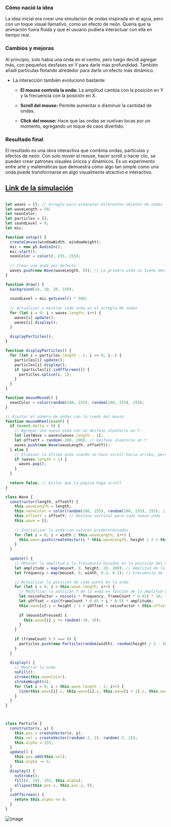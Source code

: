 ### Cómo nació la idea
La idea inicial era crear una simulación de ondas inspirada en el agua, pero con un toque visual llamativo, como un efecto de neón. Quería que la animación fuera fluida y que el usuario pudiera interactuar con ella en tiempo real.

### Cambios y mejoras
Al principio, solo había una onda en el centro, pero luego decidí agregar más, con pequeños desfases en Y para darle más profundidad. También añadí partículas flotando alrededor para darle un efecto más dinámico.

- La interacción también evolucionó bastante:

  - **El mouse controla la onda:** La amplitud cambia con la posición en Y y la frecuencia con la posición en X.

  - **Scroll del mouse:** Permite aumentar o disminuir la cantidad de ondas.

  - **Click del mouse:** Hace que las ondas se vuelvan locas por un momento, agregando un toque de caos divertido.

### Resultado final
El resultado es una obra interactiva que combina ondas, partículas y efectos de neón. Con solo mover el mouse, hacer scroll o hacer clic, se pueden crear patrones visuales únicos y dinámicos. Es un experimento entre arte y matemáticas que demuestra cómo algo tan simple como una onda puede transformarse en algo visualmente atractivo e interactivo.


## [Link de la simulación](https://editor.p5js.org/Adept-KeyCap/full/gvvw6mjOT)
```js

let waves = []; // Arreglo para almacenar diferentes objetos de ondas
let waveLength = 50;
let neonColor;
let particles = [];
let soundLevel = 0;
let mic;

function setup() {
  createCanvas(windowWidth, windowHeight);
  mic = new p5.AudioIn();
  mic.start();
  neonColor = color(0, 255, 255);
  
  // Crear una onda por defecto
  waves.push(new Wave(waveLength, 0)); // La primera onda no tiene desfase
}

function draw() {
  background(10, 10, 20, 150);
  
  soundLevel = mic.getLevel() * 500;
  
  // Actualizar y mostrar cada onda en el arreglo de ondas
  for (let i = 0; i < waves.length; i++) {
    waves[i].update();
    waves[i].display();
  }
  
  displayParticles();
}

function displayParticles() {
  for (let i = particles.length - 1; i >= 0; i--) {
    particles[i].update();
    particles[i].display();
    if (particles[i].isOffScreen()) {
      particles.splice(i, 1);
    }
  }
}

function mouseMoved() {
  neonColor = color(random(100, 255), random(100, 255), 255);
}

// Ajustar el número de ondas con la rueda del mouse
function mouseWheel(event) {
  if (event.delta > 0) {
    // Agregar una nueva onda con un desfase aleatorio en Y
    let lastWave = waves[waves.length - 1];
    let offsetY = random(-200, 200); // Desfase aleatorio en Y
    waves.push(new Wave(waveLength, offsetY));
  } else {
    // Eliminar la última onda cuando se hace scroll hacia arriba, pero asegurarse de que quede al menos una
    if (waves.length > 1) {
      waves.pop();
    }
  }
  
  return false; // Evitar que la página haga scroll
}

class Wave {
  constructor(length, offsetY) {
    this.waveLength = length;
    this.neonColor = color(random(100, 255), random(100, 255), 255); // Color aleatorio para cada onda
    this.offsetY = offsetY; // Desfase vertical para cada nueva onda
    this.wave = [];
    
    // Inicializar la onda con valores predeterminados
    for (let i = 0; i < width / this.waveLength; i++) {
      this.wave.push(createVector(i * this.waveLength, height / 2 + this.offsetY));
    }
  }
  
  update() {
    // Obtener la amplitud y la frecuencia basados en la posición del mouse
    let amplitude = map(mouseY, 0, height, 20, 200); // Amplitud de la onda (varía según mouseY)
    let frequency = map(mouseX, 0, width, 0.2, 0.1); // Frecuencia de la onda (varía según mouseX)

    // Actualizar la posición de cada punto en la onda
    for (let i = 0; i < this.wave.length; i++) {
      // Modificar la posición Y de la onda en función de la amplitud y frecuencia
      let noiseFactor = noise(i * frequency, frameCount * 0.01) * 10;
      let yOffset = sin(frameCount * 0.05 + i * 0.5) * amplitude;
      this.wave[i].y = height / 2 + yOffset + noiseFactor + this.offsetY;
      
      if (mouseIsPressed) {
        this.wave[i].y += random(-10, 10);
      }
    }
    
    if (frameCount % 5 === 0) {
      particles.push(new Particle(random(width), random(height / 2 - 50, height / 2 + 50)));
    }
  }
  
  display() {
    // Mostrar la onda
    noFill();
    stroke(this.neonColor);
    strokeWeight(4);
    for (let i = 0; i < this.wave.length - 1; i++) {
      line(this.wave[i].x, this.wave[i].y, this.wave[i + 1].x, this.wave[i + 1].y);
    }
  }
}



class Particle {
  constructor(x, y) {
    this.pos = createVector(x, y);
    this.vel = createVector(random(-2, 2), random(-2, 2));
    this.alpha = 255;
  }
  update() {
    this.pos.add(this.vel);
    this.alpha -= 5;
  }
  display() {
    noStroke();
    fill(0, 255, 255, this.alpha);
    ellipse(this.pos.x, this.pos.y, 8);
  }
  isOffScreen() {
    return this.alpha <= 0;
  }
}


```

![image](https://github.com/user-attachments/assets/e35685bf-a8bc-4baf-9ede-9be1de64cbb1)
